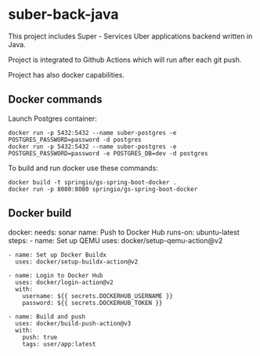 # suber-back-java
This project includes Super - Services Uber applications backend written in Java.

Project is integrated to Github Actions which will run after each git push.

Project has also docker capabilities.

## Docker commands

Launch Postgres container:
```
docker run -p 5432:5432 --name suber-postgres -e POSTGRES_PASSWORD=password -d postgres
docker run -p 5432:5432 --name suber-postgres -e POSTGRES_PASSWORD=password -e POSTGRES_DB=dev -d postgres
```

To build and run docker use these commands:
```
docker build -t springio/gs-spring-boot-docker .
docker run -p 8080:8080 springio/gs-spring-boot-docker
```

## Docker build

docker:
  needs: sonar
  name: Push to Docker Hub
  runs-on: ubuntu-latest
  steps:
    - name: Set up QEMU
      uses: docker/setup-qemu-action@v2

    - name: Set up Docker Buildx
      uses: docker/setup-buildx-action@v2

    - name: Login to Docker Hub
      uses: docker/login-action@v2
      with:
        username: ${{ secrets.DOCKERHUB_USERNAME }}
        password: ${{ secrets.DOCKERHUB_TOKEN }}

    - name: Build and push
      uses: docker/build-push-action@v3
      with:
        push: true
        tags: user/app:latest
   